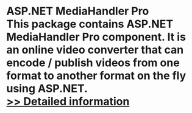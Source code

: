 # ASP.NET MediaHandler Pro<br />This package contains ASP.NET MediaHandler Pro component. It is an online video converter that can encode / publish videos from one format to another format on the fly using ASP.NET.<br />[>> Detailed information](https://secure.shareit.com/shareit/product.html?productid=300225022&affiliateid=200057808)